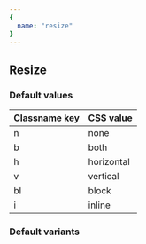```yaml
---
{
  name: "resize"
}
---
```


## Resize

### Default values
<!-- defaults.values.start -->
|Classname key|CSS value |
|-------------|----------|
|n            |none      |
|b            |both      |
|h            |horizontal|
|v            |vertical  |
|bl           |block     |
|i            |inline    |

<!-- defaults.values.end -->


### Default variants
<!-- defaults.variants.start -->

<!-- defaults.variants.end -->
